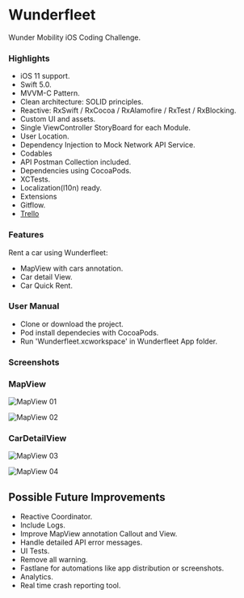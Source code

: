 # Wunderfleet
Wunder Mobility iOS Coding Challenge.

### **Highlights**
- iOS 11 support.
- Swift 5.0.
- MVVM-C Pattern.
- Clean architecture: SOLID principles.
- Reactive: RxSwift / RxCocoa / RxAlamofire / RxTest / RxBlocking.
- Custom UI and assets.
- Single ViewController StoryBoard for each Module.
- User Location.
- Dependency Injection to Mock Network API Service.
- Codables
- API Postman Collection included.
- Dependencies using CocoaPods.
- XCTests.
- Localization(l10n) ready.
- Extensions
- Gitflow.
- [Trello](https://trello.com/b/LHwdBTUs/wunder-mobility-ios-coding-challenge)

### **Features**

Rent a car using Wunderfleet:

- MapView with cars annotation.
- Car detail View.
- Car Quick Rent.

### **User Manual**

- Clone or download the project.
- Pod install dependecies with CocoaPods.
- Run 'Wunderfleet.xcworkspace' in Wunderfleet App folder.

### **Screenshots**

### MapView

![MapView 01](https://raw.githubusercontent.com/rublagar/Wunderfleet/develop/Doc/Images/01.png)

![MapView 02](https://raw.githubusercontent.com/rublagar/Wunderfleet/develop/Doc/Images/02.png)

### CarDetailView

![MapView 03](https://raw.githubusercontent.com/rublagar/Wunderfleet/develop/Doc/Images/03.png)

![MapView 04](https://raw.githubusercontent.com/rublagar/Wunderfleet/develop/Doc/Images/04.png)

## Possible Future Improvements
- Reactive Coordinator.
- Include Logs.
- Improve MapView annotation Callout and View.
- Handle detailed API error messages.
- UI Tests.
- Remove all warning.
- Fastlane for automations like app distribution or screenshots.
- Analytics.
- Real time crash reporting tool.

